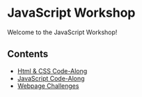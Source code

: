 # JavaScript Workshop
Welcome to the JavaScript Workshop!

## Contents
- [Html & CSS Code-Along](HtmlCssCodeAlong.md)
- [JavaScript Code-Along](JavaScriptCodeAlong.md)
- [Webpage Challenges](WebpageChallenges.md)
